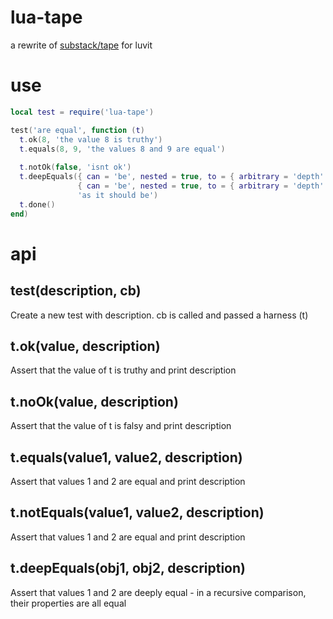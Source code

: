 # lua-tape
a rewrite of [substack/tape](http://github.com/substack/tape) for luvit

# use

```lua
local test = require('lua-tape')

test('are equal', function (t)
  t.ok(8, 'the value 8 is truthy')
  t.equals(8, 9, 'the values 8 and 9 are equal')
  
  t.notOk(false, 'isnt ok')
  t.deepEquals({ can = 'be', nested = true, to = { arbitrary = 'depth' } },
               { can = 'be', nested = true, to = { arbitrary = 'depth' } },
               'as it should be')
  t.done()
end)
```

# api

## test(description, cb)
Create a new test with description. cb is called and passed a harness (t)

## t.ok(value, description)
Assert that the value of t is truthy and print description

## t.noOk(value, description)
Assert that the value of t is falsy and print description

## t.equals(value1, value2, description)
Assert that values 1 and 2 are equal and print description

## t.notEquals(value1, value2, description)
Assert that values 1 and 2 are equal and print description

## t.deepEquals(obj1, obj2, description)
Assert that values 1 and 2 are deeply equal - in a recursive comparison, their properties are all equal
